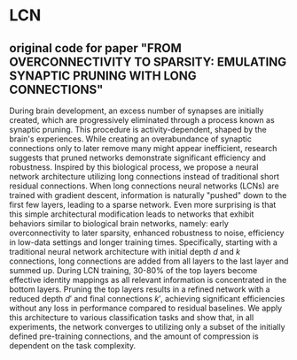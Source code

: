 # LCN
## original code for paper "FROM OVERCONNECTIVITY TO SPARSITY: EMULATING SYNAPTIC PRUNING WITH LONG CONNECTIONS"

During brain development, an excess number of synapses are initially created, which are progressively eliminated through a process known as synaptic pruning. This procedure is activity-dependent, shaped by the brain's experiences. While creating an overabundance of synaptic connections only to later remove many might appear inefficient, research suggests that pruned networks demonstrate significant efficiency and robustness. Inspired by this biological process, we propose a neural network architecture utilizing long connections instead of traditional short residual connections. When long connections neural networks (LCNs) are trained with gradient descent, information is naturally "pushed" down to the first few layers, leading to a sparse network. Even more surprising is that this simple architectural modification leads to networks that exhibit behaviors similar to biological brain networks, namely: early overconnectivity to later sparsity, enhanced robustness to noise, efficiency in low-data settings and longer training times. Specifically, starting with a traditional neural network architecture with initial depth $d$ and $k$ connections, long connections are added from all layers to the last layer and summed up. During LCN training, 30-80% of the top layers become effective identity mappings as all relevant information is concentrated in the bottom layers. Pruning the top layers results in a refined network with a reduced depth $d'$ and final connections $k'$, achieving significant efficiencies without any loss in performance compared to residual baselines. We apply this architecture to various classification tasks and show that, in all experiments, the network converges to utilizing only a subset of the initially defined pre-training connections, and the amount of compression is dependent on the task complexity.
